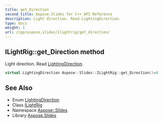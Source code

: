 ```yaml
---
title: get_Direction
second_title: Aspose.Slides for C++ API Reference
description: Light direction. Read LightingDirection.
type: docs
weight: 1
url: /cpp/aspose.slides/ilightrig/get_direction/
---
```

## ILightRig::get_Direction method


Light direction. Read [LightingDirection](../../lightingdirection/).

```cpp
virtual LightingDirection Aspose::Slides::ILightRig::get_Direction()=0
```

## See Also

* Enum [LightingDirection](../../lightingdirection/)
* Class [ILightRig](../)
* Namespace [Aspose::Slides](../../)
* Library [Aspose.Slides](../../../)
